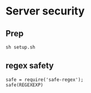 # Server security

## Prep

```
sh setup.sh
```

## regex safety
```
safe = require('safe-regex');
safe(REGEXEXP)
```